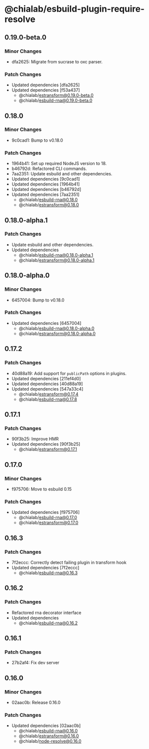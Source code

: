 # @chialab/esbuild-plugin-require-resolve

## 0.19.0-beta.0

### Minor Changes

- dfa2625: Migrate from sucrase to oxc parser.

### Patch Changes

- Updated dependencies [dfa2625]
- Updated dependencies [f53a437]
  - @chialab/estransform@0.19.0-beta.0
  - @chialab/esbuild-rna@0.19.0-beta.0

## 0.18.0

### Minor Changes

- 9c0cad1: Bump to v0.18.0

### Patch Changes

- 1964b41: Set up required NodeJS version to 18.
- b46792d: Refactored CLI commands.
- 7aa2351: Update esbuild and other dependencies.
- Updated dependencies [9c0cad1]
- Updated dependencies [1964b41]
- Updated dependencies [b46792d]
- Updated dependencies [7aa2351]
  - @chialab/esbuild-rna@0.18.0
  - @chialab/estransform@0.18.0

## 0.18.0-alpha.1

### Patch Changes

- Update esbuild and other dependencies.
- Updated dependencies
  - @chialab/esbuild-rna@0.18.0-alpha.1
  - @chialab/estransform@0.18.0-alpha.1

## 0.18.0-alpha.0

### Minor Changes

- 6457004: Bump to v0.18.0

### Patch Changes

- Updated dependencies [6457004]
  - @chialab/esbuild-rna@0.18.0-alpha.0
  - @chialab/estransform@0.18.0-alpha.0

## 0.17.2

### Patch Changes

- 40d88a19: Add support for `publicPath` options in plugins.
- Updated dependencies [211ef4d0]
- Updated dependencies [40d88a19]
- Updated dependencies [547a33c4]
  - @chialab/estransform@0.17.4
  - @chialab/esbuild-rna@0.17.8

## 0.17.1

### Patch Changes

- 90f3b25: Improve HMR
- Updated dependencies [90f3b25]
  - @chialab/estransform@0.17.1

## 0.17.0

### Minor Changes

- f975706: Move to esbuild 0.15

### Patch Changes

- Updated dependencies [f975706]
  - @chialab/esbuild-rna@0.17.0
  - @chialab/estransform@0.17.0

## 0.16.3

### Patch Changes

- 7f2eccc: Correctly detect failing plugin in transform hook
- Updated dependencies [7f2eccc]
  - @chialab/esbuild-rna@0.16.3

## 0.16.2

### Patch Changes

- Refactored rna decorator interface
- Updated dependencies
  - @chialab/esbuild-rna@0.16.2

## 0.16.1

### Patch Changes

- 27b2af4: Fix dev server

## 0.16.0

### Minor Changes

- 02aac0b: Release 0.16.0

### Patch Changes

- Updated dependencies [02aac0b]
  - @chialab/esbuild-rna@0.16.0
  - @chialab/estransform@0.16.0
  - @chialab/node-resolve@0.16.0
